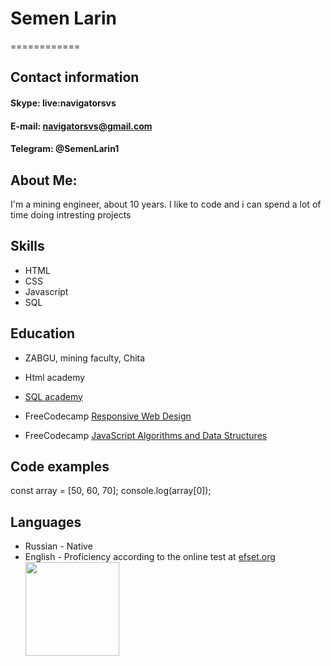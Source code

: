 # Semen Larin
============

## Contact information

#### Skype: live:navigatorsvs
#### E-mail: navigatorsvs@gmail.com
#### Telegram: @SemenLarin1

About Me:
----------
I'm a mining engineer, about 10 years. I like to code and i can spend a lot of time doing intresting projects

Skills
----------

* HTML
* CSS
* Javascript
* SQL

Education
---------

* ZABGU, mining faculty, Chita
* Html academy
* [SQL academy](https://sql-academy.org/)
* FreeCodecamp [Responsive Web Design](https://www.freecodecamp.org/certification/fcc4f5a3b9e-4fae-490b-8a3c-7493cb6d0b94/responsive-web-design)

* FreeCodecamp [JavaScript Algorithms and Data Structures](https://www.freecodecamp.org/certification/fcc4f5a3b9e-4fae-490b-8a3c-7493cb6d0b94/responsive-web-design)

Code examples
--------------------
const array = [50, 60, 70];
console.log(array[0]);

Languages
----------------------------------------
* Russian - Native
* English - Proficiency according to the online test at [efset.org](https://www.efset.org/cert/EVs2hP)
[<img src="/Efset.png" width="150"/>](Efset.png)
